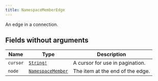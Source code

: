 ```yaml
---
title: NamespaceMemberEdge
---
```


An edge in a connection.

## Fields without arguments

| Name | Type | Description |
|------|------|-------------|
| `cursor` | [`String!`](../scalar/string.md) | A cursor for use in pagination. |
| `node` | [`NamespaceMember`](../object/namespacemember.md) | The item at the end of the edge. |

